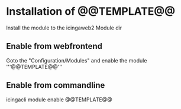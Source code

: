 # Installation of @@TEMPLATE@@
Install the module to the icingaweb2 Module dir

## Enable from webfrontend
Goto the "Configuration/Modules" and enable the module '''@@TEMPLATE@@'''

## Enable from commandline

  icingacli module enable @@TEMPLATE@@
